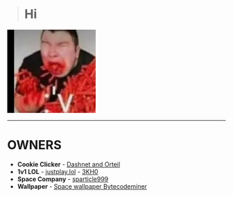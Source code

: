 > # **Hi**
![🥵](spicey.png)
_______________________________________________________________________________________________________________

# OWNERS

- **Cookie Clicker**
        - [Dashnet and Orteil](https://orteil.dashnet.org) 
- **1v1 LOL**
        - [justplay.lol](https://www.justplay.lol/)
        - [3KH0](https://github.com/3kh0/)
- **Space Company**
        - [sparticle999](https://github.com/sparticle999)
- **Wallpaper**
        - [Space wallpaper Bytecodeminer](https://gifs.alphacoders.com/gifs/view/215837)
